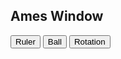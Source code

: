 ## Ames Window

<button id="ruler" type="button">Ruler</button>
<button id="ball" type="button">Ball</button>
<button id="rotation" type="button">Rotation</button>

<div id="webGlDiv" width:  700px; height: 700px; border: 1px solid black;"/> 

<script type="text/javascript" src="https://cdnjs.cloudflare.com/ajax/libs/three.js/87/three.js"></script>
<script type="text/javascript" src="/VisualComputing2022_2/sketches/Taller2/ames_window.js"></script>
